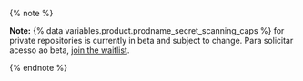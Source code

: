 {% note %}

**Note:** {% data variables.product.prodname_secret_scanning_caps %} for private repositories is currently in beta and subject to change. Para solicitar acesso ao beta, [join the waitlist](https://github.com/features/security/advanced-security/signup).

{% endnote %}